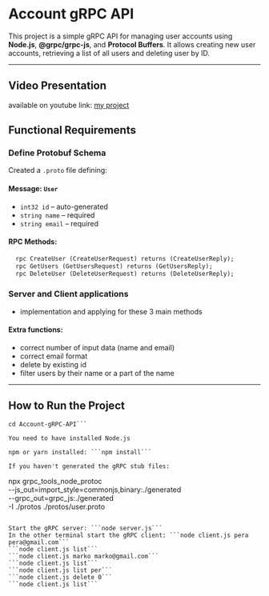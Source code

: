 # Account gRPC API

This project is a simple gRPC API for managing user accounts using **Node.js**, **@grpc/grpc-js**, and **Protocol Buffers**. It allows creating new user accounts, retrieving a list of all users and deleting user by ID.

---

## Video Presentation

available on youtube link: [my project](https://youtu.be/348TFKbvEEo)

## Functional Requirements

### Define Protobuf Schema

Created a `.proto` file defining:

#### Message: `User`
- `int32 id` – auto-generated
- `string name` – required
- `string email` – required

#### RPC Methods:
```protobuf
  rpc CreateUser (CreateUserRequest) returns (CreateUserReply);
  rpc GetUsers (GetUsersRequest) returns (GetUsersReply);
  rpc DeleteUser (DeleteUserRequest) returns (DeleteUserReply);
```

### Server and Client applications
- implementation and applying for these 3 main methods

#### Extra functions:
- correct number of input data (name and email)
- correct email format
- delete by existing id
- filter users by their name or a part of the name

---

## How to Run the Project

```git clone https://github.com/matijasch03/Account-gRPC-API.git
cd Account-gRPC-API```

You need to have installed Node.js

npm or yarn installed: ```npm install```

If you haven't generated the gRPC stub files:
```
npx grpc_tools_node_protoc \
  --js_out=import_style=commonjs,binary:./generated \
  --grpc_out=grpc_js:./generated \
  -I ./protos ./protos/user.proto
```

Start the gRPC server: ```node server.js```
In the other terminal start the gRPC client: ```node client.js pera pera@gmail.com```
```node client.js list```
```node client.js marko marko@gmail.com```
```node client.js list```
```node client.js list per```
```node client.js delete 0```
```node client.js list```
